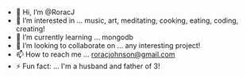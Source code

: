 - 👋 Hi, I’m @RoracJ
- 👀 I’m interested in ... music, art, meditating, cooking, eating, coding, creating!
- 🌱 I’m currently learning ... mongodb
- 💞️ I’m looking to collaborate on ... any interesting project!
- 📫 How to reach me ... roracjohnson@gmail.com
- ⚡ Fun fact: ... I'm a husband and father of 3!

<!---
RoracJ/RoracJ is a ✨ special ✨ repository because its `README.md` (this file) appears on your GitHub profile.
You can click the Preview link to take a look at your changes.
--->
